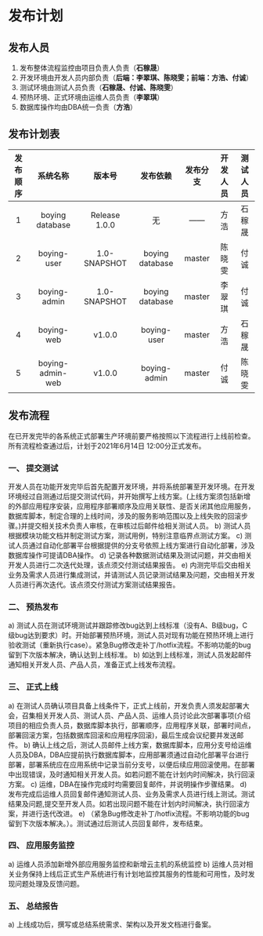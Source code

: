 # 发布计划

## 发布人员

1. 发布整体流程监控由项目负责人负责（**石稼晟**）
2. 开发环境由开发人员内部负责（**后端：李翠琪、陈晓雯；前端：方浩、付诚**）
3. 测试环境由测试人员负责（**石稼晟、付诚、陈晓雯**）
4. 预热环境、正式环境由运维人员负责（**李翠琪**）
5. 数据库操作均由DBA统一负责（**方浩**）

## 发布计划表

| 发布顺序 |     系统名称     |    版本号     |    发布依赖     | 发布分支 | 开发人员 | 测试人员 |
| :------: | :--------------: | :-----------: | :-------------: | :------: | :------: | :------: |
|    1     | boying database  | Release 1.0.0 |       无        |    ——    |   方浩   |  石稼晟  |
|    2     |   boying-user    | 1.0-SNAPSHOT  | boying database |  master  |  陈晓雯  |   付诚   |
|    3     |   boying-admin   | 1.0-SNAPSHOT  | boying database |  master  |  李翠琪  |   付诚   |
|    4     |    boying-web    |    v1.0.0     |   boying-user   |  master  |   方浩   |  石稼晟  |
|    5     | boying-admin-web |    v1.0.0     |  boying-admin   |  master  |   付诚   |  陈晓雯  |

## 发布流程

在已开发完毕的各系统正式部署生产环境前要严格按照以下流程进行上线前检查。所有流程检查通过后，计划于2021年6月14日 12:00分正式发布。

### 一、 提交测试

开发人员在功能开发完毕后首先配置开发环境，并将系统部署至开发环境。在开发环境经过自测通过后提交测试代码，并开始撰写上线方案。(上线方案须包括新增的外部应用程序安装，应用程序部署顺序及应用关联性、是否关闭其他应用服务，数据库脚本，制定合理的上线时间，涉及的服务影响范围以及上线失败的回滚步骤。)并提交相关技术负责人审核，在审核过后邮件给相关测试人员。
b) 测试人员根据模块功能文档并制定测试方案，测试用例，特别注意临界点测试方案。
c) 测试人员通过自动化部署平台根据提供的分支号依照上线方案进行自动化部署，涉及数据库操作可提请DBA操作。
d) 记录各种数据测试结果及测试问题，并交由相关开发人员进行二次迭代处理，该点须交付测试结果报告。
e) 内测完毕后交由相关业务及需求人员进行集成测试，并请测试人员记录测试结果及问题，交由相关开发人员进行再次迭代。该点须交付测试方案测试结果报告。

### 二、 预热发布

a) 测试人员在测试环境测试并跟踪修改bug达到上线标准（没有A、B级bug，C 级bug达到要求）时。开始部署预热环境，测试人员对现有功能在预热环境上进行验收测试（重新执行case）。紧急Bug修改走补丁/hotfix流程。不影响功能的bug留到下次版本解决，确认达到上线标准。
b) 如达到上线标准，测试人员发起邮件通知相关开发人员、产品人员，准备正式上线发布流程。

### 三、 正式上线

a) 在测试人员确认项目具备上线条件下，正式上线前，开发负责人须发起部署大会，召集相关开发人员、测试人员、产品人员、运维人员讨论此次部署事项(介绍项目的相应负责人员，数据库脚本执行，部署顺序，应用程序关联，部署时间点，部署回滚方案，包括数据库回滚和应用程序回滚)，最后生成会议纪要并发送邮件。
b) 确认上线之后，测试人员邮件上线方案，数据库脚本，应用分支号给运维人员及DBA，DBA应提前执行数据库脚本，应用部署须通过自动化部署平台进行部署，部署系统应在应用系统中记录当前分支号，以便后续应用回滚使用。在部署中出现错误，及时通知相关开发人员。如若问题不能在计划内时间解决，执行回滚方案。
c) 运维，DBA在操作完成时均需要回复邮件，并说明操作步骤结果。
d) 发布完成后运维人员回复邮件通知测试人员、业务及需求人员进行线上测试。测试结果及问题,提交至开发人员。如若出现问题不能在计划内时间解决，执行回滚方案，并进行迭代改进。
e) （紧急Bug修改走补丁/hotfix流程。不影响功能的bug留到下次版本解决。）。测试通过后测试人员回复邮件，发布结束。

### 四、 应用服务监控

a) 运维人员添加新增外部应用服务监控和新增云主机的系统监控
b) 运维人员对相关业务保持上线后正式生产系统进行有计划地监控其服务的性能和可用性，及时发现问题处理及反馈问题。

### 五、 总结报告

a) 上线成功后，撰写或总结系统需求、架构以及开发文档进行备案。